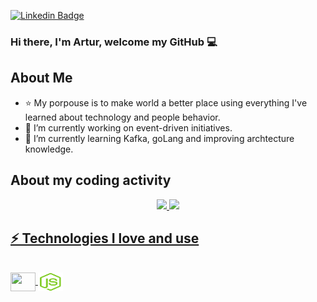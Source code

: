[![Linkedin Badge](https://img.shields.io/badge/-anirudhemmadi-blue?style=flat-square&logo=Linkedin&logoColor=white&link=https://www.linkedin.com/in/arturcamposrodrigues/?locale=en_US)](https://www.linkedin.com/in/arturcamposrodrigues/?locale=en_US)


### Hi there, I'm Artur, welcome my GitHub 💻

## About Me
- ⭐ My porpouse is to make world a better place using everything I've learned about technology and people behavior.
- 🔭 I’m currently working on event-driven initiatives.
- 🌱 I’m currently learning Kafka, goLang and improving archtecture knowledge.



## About my coding activity
<div align="center">
  <a href="https://github.com/arturcampos">
  <img height="180em" src="https://github-readme-stats.vercel.app/api?username=arturcampos&show_icons=true&theme=gradient&include_all_commits=true&count_private=true"/>
  <img height="180em" src="https://github-readme-stats.vercel.app/api/top-langs/?username=arturcampos&layout=compact&langs_count=7&theme=gradient"/>
</div>
	
## ⚡ Technologies I love and use
  
<div style="display: inline_block"><br>
  <img align="center" height="30" width="40" src="https://raw.githubusercontent.com/devicons/devicon/master/icons/java/java.svg">
  <img align="center" height="30" width="40" src="https://raw.githubusercontent.com/devicons/devicon/master/icons/nodejs/nodejs-original.svg">                                                        
</div>



<!--
**arturcampos/arturcampos** is a ✨ _special_ ✨ repository because its `README.md` (this file) appears on your GitHub profile.

Here are some ideas to get you started:

- 🔭 I’m currently working on ...
- 🌱 I’m currently learning ...
- 👯 I’m looking to collaborate on ...
- 🤔 I’m looking for help with ...
- 💬 Ask me about ...
- 📫 How to reach me: ...
- 😄 Pronouns: ...
- ⚡ Fun fact: ...
-->

[3]: https://www.linkedin.com/in/arturcamposrodrigues/?locale=en_US
